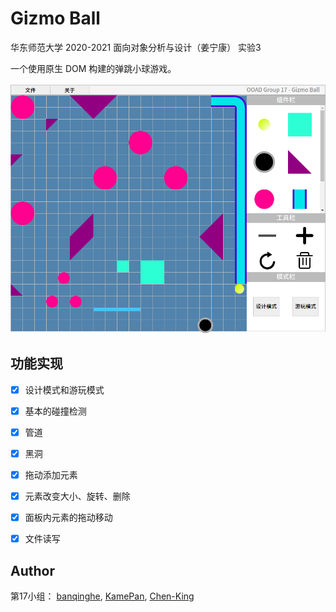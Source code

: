 # Gizmo Ball

华东师范大学 2020-2021 面向对象分析与设计（姜宁康） 实验3

一个使用原生 DOM 构建的弹跳小球游戏。

![demo](./demo.png)



## 功能实现

- [x] 设计模式和游玩模式 
- [x] 基本的碰撞检测
- [x] 管道
- [x] 黑洞
- [x] 拖动添加元素
- [x] 元素改变大小、旋转、删除
- [x] 面板内元素的拖动移动
- [x] 文件读写



## Author

第17小组： [banqinghe](https://github.com/banqinghe), [KamePan](https://github.com/KamePan), [Chen-King](https://github.com/Chen-King)

